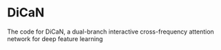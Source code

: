 # DiCaN
The code for DiCaN, a dual-branch interactive cross-frequency attention network for deep feature learning

